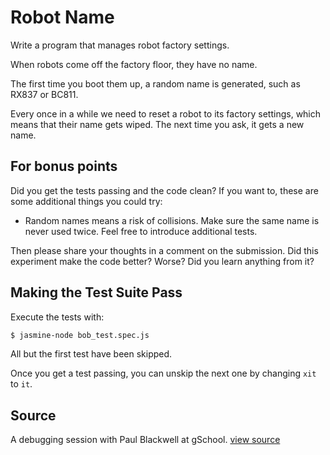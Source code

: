 # Robot Name

Write a program that manages robot factory settings.

When robots come off the factory floor, they have no name.

The first time you boot them up, a random name is generated, such as RX837 or BC811.

Every once in a while we need to reset a robot to its factory settings, which means that their name gets wiped. The next time you ask, it gets a new name.


## For bonus points

Did you get the tests passing and the code clean? If you want to, these are some additional things you could try:

* Random names means a risk of collisions. Make sure the same name is never used twice. Feel free to introduce additional tests.

Then please share your thoughts in a comment on the submission. Did this experiment make the code better? Worse? Did you learn anything from it?

## Making the Test Suite Pass

Execute the tests with:

```bash
$ jasmine-node bob_test.spec.js
```

All but the first test have been skipped.

Once you get a test passing, you can unskip the next one by
changing `xit` to `it`.


## Source

A debugging session with Paul Blackwell at gSchool. [view source](http://gschool.it)
